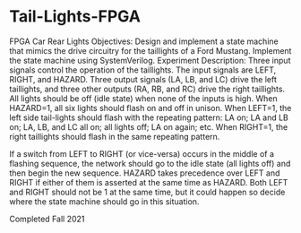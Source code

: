 # Tail-Lights-FPGA
FPGA Car Rear Lights
Objectives:
Design and implement a state machine that mimics the drive circuitry for the taillights of a Ford Mustang.
Implement the state machine using SystemVerilog.
Experiment Description:
Three input signals control the operation of the taillights. The input signals are LEFT, RIGHT, and HAZARD. Three output signals (LA, LB, and LC) drive the left taillights, and three other outputs (RA, RB, and RC)  drive the right taillights. All lights should be off (idle state) when none of the inputs is high. When HAZARD=1, all six lights should flash on and off in unison. When LEFT=1, the left side tail-lights should flash with the repeating pattern: LA on; LA and LB on; LA, LB, and LC all on; all lights off;  LA on again; etc. When RIGHT=1, the right taillights should flash in the same repeating pattern.

If a switch from LEFT to RIGHT (or vice-versa) occurs in the middle of a flashing sequence, the network should go to the idle state (all lights off) and then begin the new sequence. HAZARD takes precedence over LEFT and RIGHT if either of them is asserted at the same time as HAZARD.  Both LEFT and RIGHT should not be 1 at the same time, but it could happen so decide where the state machine should go in this situation.

Completed Fall 2021

